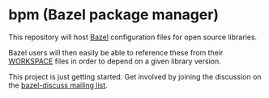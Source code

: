 # bpm (Bazel package manager)

This repository will host [Bazel](https://bazel.build) configuration files for
open source libraries.

Bazel users will then easily be able to reference these from their [WORKSPACE](https://bazel.build/versions/master/docs/be/workspace.html)
files in order to depend on a given library version.

This project is just getting started. Get involved by joining the discussion on the [bazel-discuss mailing list](https://groups.google.com/forum/#!searchin/bazel-discuss/repository$20OSS%7Csort:relevance/bazel-discuss/yisAi4YUQjc/z4GvaJZnAAAJ).
